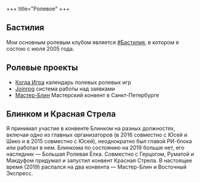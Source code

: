 +++
 title="Ролевое"
+++
## Бастилия
Мои основным ролевым клубом является [#Бастилия](http://bastilia.ru/), в котором я состою с июля 2005 года.
## Ролевые проекты
- [Когда Игра](http://kogda-igra.ru/) календарь полевых ролевых игр
- [Joinrpg](https://joinrpg.ru) система работы над заявками
- [Мастер-Блин](https://mblincom.tilda.ws) Мастерский конвент в Санкт-Петербурге

## Блинком и Красная Стрела

Я принимал участие в конвенте Блинком на разных должностях, включая одно из главных организаторов (в 2016 совместно с Юсей и Шико и в 2015 совместно с Юсей), неоднократно был главой РИ-блока или работал в нем. Блинкома по состоянию на 2019 больше нет, его наследник — Большая Ролевая Ёлка.
Совместно с Герцогом, Руматой и Макдуфом придумал и запустил конвент Красная Стрела. В настоящее время (2019) распался на два конвента — Мастер-Блин и Восточный Экспресс.